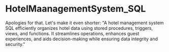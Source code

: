 # HotelMaanagementSystem_SQL
Apologies for that. Let's make it even shorter:  "A hotel management system SQL efficiently organizes hotel data using stored procedures, triggers, views, and functions. It streamlines operations, enhances guest experiences, and aids decision-making while ensuring data integrity and security."
